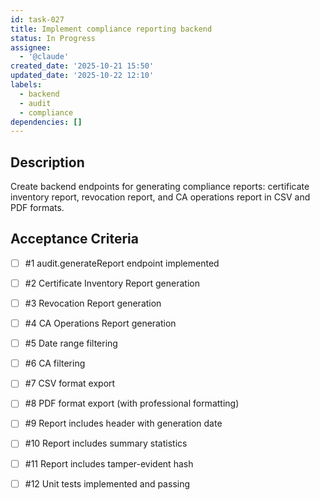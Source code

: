 ```yaml
---
id: task-027
title: Implement compliance reporting backend
status: In Progress
assignee:
  - '@claude'
created_date: '2025-10-21 15:50'
updated_date: '2025-10-22 12:10'
labels:
  - backend
  - audit
  - compliance
dependencies: []
---
```


## Description

<!-- SECTION:DESCRIPTION:BEGIN -->
Create backend endpoints for generating compliance reports: certificate inventory report, revocation report, and CA operations report in CSV and PDF formats.
<!-- SECTION:DESCRIPTION:END -->

## Acceptance Criteria
<!-- AC:BEGIN -->
- [ ] #1 audit.generateReport endpoint implemented
- [ ] #2 Certificate Inventory Report generation
- [ ] #3 Revocation Report generation
- [ ] #4 CA Operations Report generation
- [ ] #5 Date range filtering
- [ ] #6 CA filtering
- [ ] #7 CSV format export
- [ ] #8 PDF format export (with professional formatting)
- [ ] #9 Report includes header with generation date
- [ ] #10 Report includes summary statistics
- [ ] #11 Report includes tamper-evident hash

- [ ] #12 Unit tests implemented and passing
<!-- AC:END -->
